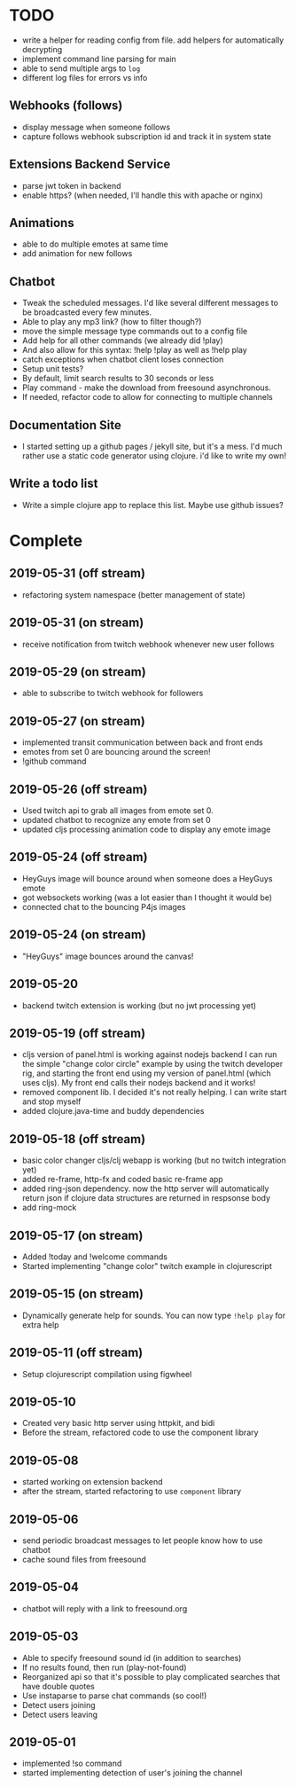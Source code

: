 # TODO

- write a helper for reading config from file. add helpers for
  automatically decrypting
- implement command line parsing for main 
- able to send multiple args to `log`
- different log files for errors vs info

## Webhooks (follows)

- display message when someone follows
- capture follows webhook subscription id and track it in system state

## Extensions Backend Service 

- parse jwt token in backend
- enable https? (when needed, I'll handle this with apache or nginx)

## Animations 

- able to do multiple emotes at same time
- add animation for new follows

## Chatbot

- Tweak the scheduled messages. I'd like several different messages to 
  be broadcasted every few minutes. 
- Able to play any mp3 link? (how to filter though?)
- move the simple message type commands out to a config file
- Add help for all other commands (we already did !play)
- And also allow for this syntax: !help !play as well as !help play
- catch exceptions when chatbot client loses connection
- Setup unit tests?
- By default, limit search results to 30 seconds or less
- Play command - make the download from freesound asynchronous. 
- If needed, refactor code to allow for connecting to multiple channels

## Documentation Site

- I started setting up a github pages / jekyll site, but it's a
  mess. I'd much rather use a static code generator using clojure. i'd
  like to write my own!

## Write a todo list

- Write a simple clojure app to replace this list. Maybe use github issues?

# Complete

## 2019-05-31 (off stream)

- refactoring system namespace (better management of state)

## 2019-05-31 (on stream)

- receive notification from twitch webhook whenever new user follows

## 2019-05-29 (on stream)

- able to subscribe to twitch webhook for followers

## 2019-05-27 (on stream)

- implemented transit communication between back and front ends
- emotes from set 0 are bouncing around the screen!
- !github command

## 2019-05-26 (off stream)

- Used twitch api to grab all images from emote set 0. 
- updated chatbot to recognize any emote from set 0
- updated cljs processing animation code to display any emote image

## 2019-05-24 (off stream)

- HeyGuys image will bounce around when someone does a HeyGuys emote
- got websockets working (was a lot easier than I thought it would be)
- connected chat to the bouncing P4js images

## 2019-05-24 (on stream)

- "HeyGuys" image bounces around the canvas!

## 2019-05-20

- backend twitch extension is working (but no jwt processing yet)

## 2019-05-19 (off stream)

- cljs version of panel.html is working against nodejs backend I can
  run the simple "change color circle" example by using the twitch
  developer rig, and starting the front end using my version of
  panel.html (which uses cljs). My front end calls their nodejs
  backend and it works!
- removed component lib. I decided it's not really helping. I can write
  start and stop myself
- added clojure.java-time and buddy dependencies 

## 2019-05-18 (off stream)

- basic color changer cljs/clj webapp is working (but no twitch integration yet)
- added re-frame, http-fx and coded basic re-frame app
- added ring-json dependency. now the http server will automatically
  return json if clojure data structures are returned in respsonse
  body
- add ring-mock

## 2019-05-17 (on stream)

- Added !today and !welcome commands
- Started implementing "change color" twitch example in clojurescript

## 2019-05-15 (on stream)

- Dynamically generate help for sounds. You can now type 
  `!help play` for extra help

## 2019-05-11 (off stream)

- Setup clojurescript compilation using figwheel

## 2019-05-10

- Created very basic http server using httpkit, and bidi
- Before the stream, refactored code to use the component library

## 2019-05-08 

- started working on extension backend
- after the stream, started refactoring to use `component` library

## 2019-05-06

- send periodic broadcast messages to let people know how to use chatbot
- cache sound files from freesound

## 2019-05-04

- chatbot will reply with a link to freesound.org

## 2019-05-03

- Able to specify freesound sound id (in addition to searches)
- If no results found, then run (play-not-found)
- Reorganized api so that it's possible to play complicated searches that have double quotes
- Use instaparse to parse chat commands (so cool!)
- Detect users joining
- Detect users leaving

## 2019-05-01 

- implemented !so command
- started implementing detection of user's joining the channel

